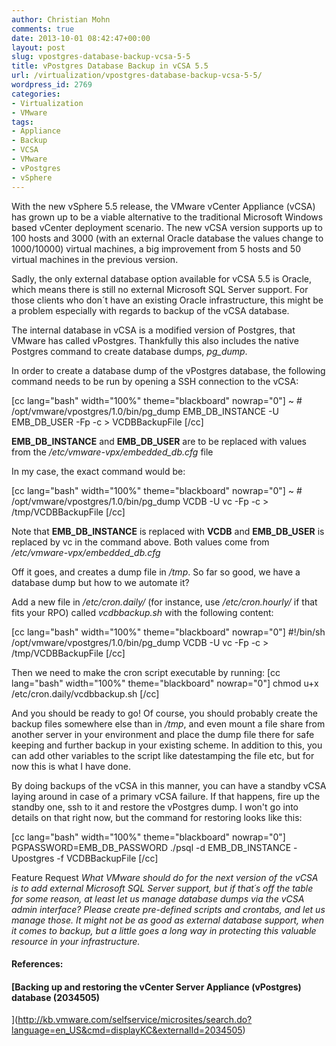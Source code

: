 ```yaml
---
author: Christian Mohn
comments: true
date: 2013-10-01 08:42:47+00:00
layout: post
slug: vpostgres-database-backup-vcsa-5-5
title: vPostgres Database Backup in vCSA 5.5
url: /virtualization/vpostgres-database-backup-vcsa-5-5/
wordpress_id: 2769
categories:
- Virtualization
- VMware
tags:
- Appliance
- Backup
- VCSA
- VMware
- vPostgres
- vSphere
---
```


With the new vSphere 5.5 release, the VMware vCenter Appliance (vCSA) has grown up to be a viable alternative to the traditional Microsoft Windows based vCenter deployment scenario. The new vCSA version supports up to 100 hosts and 3000 (with an external Oracle database the values change to 1000/10000) virtual machines, a big improvement from 5 hosts and 50 virtual machines in the previous version.

Sadly, the only external database option available for vCSA 5.5 is Oracle, which means there is still no external Microsoft SQL Server support. For those clients who don´t have an existing Oracle infrastructure, this might be a problem especially with regards to backup of the vCSA database.

The internal database in vCSA is a modified version of Postgres, that VMware has called vPostgres. Thankfully this also includes the native Postgres command to create database dumps, _pg_dump_.

In order to create a database dump of the vPostgres database, the following command needs to be run by opening a SSH connection to the vCSA:

[cc lang="bash" width="100%" theme="blackboard" nowrap="0"]
~ # /opt/vmware/vpostgres/1.0/bin/pg_dump EMB_DB_INSTANCE -U EMB_DB_USER -Fp -c > VCDBBackupFile
[/cc]

**EMB_DB_INSTANCE** and **EMB_DB_USER** are to be replaced with values from the _/etc/vmware-vpx/embedded_db.cfg_ file

In my case, the exact command would be:

[cc lang="bash" width="100%" theme="blackboard" nowrap="0"]
~ # /opt/vmware/vpostgres/1.0/bin/pg_dump VCDB -U vc -Fp -c > /tmp/VCDBBackupFile
[/cc]

Note that **EMB_DB_INSTANCE** is replaced with **VCDB** and **EMB_DB_USER** is replaced by vc in the command above. Both values come from _/etc/vmware-vpx/embedded_db.cfg_

Off it goes, and creates a dump file in _/tmp_. So far so good, we have a database dump but how to we automate it?

Add a new file in _/etc/cron.daily/_ (for instance, use _/etc/cron.hourly/_ if that fits your RPO) called _vcdbbackup.sh_ with the following content:

[cc lang="bash" width="100%" theme="blackboard" nowrap="0"]
#!/bin/sh
/opt/vmware/vpostgres/1.0/bin/pg_dump VCDB -U vc -Fp -c > /tmp/VCDBBackupFile
[/cc]

Then we need to make the cron script executable by running:
[cc lang="bash" width="100%" theme="blackboard" nowrap="0"]
chmod u+x /etc/cron.daily/vcdbbackup.sh
[/cc]

And you should be ready to go! Of course, you should probably create the backup files somewhere else than in _/tmp_, and even mount a file share from another server in your environment and place the dump file there for safe keeping and further backup in your existing scheme. In addition to this, you can add other variables to the script like datestamping the file etc, but for now this is what I have done.

By doing backups of the vCSA in this manner, you can have a standby vCSA laying around in case of a primary vCSA failure. If that happens, fire up the standby one, ssh to it and restore the vPostgres dump. I won't go into details on that right now, but the command for restoring looks like this:

[cc lang="bash" width="100%" theme="blackboard" nowrap="0"]
PGPASSWORD=EMB_DB_PASSWORD ./psql -d EMB_DB_INSTANCE -Upostgres -f VCDBBackupFile
[/cc]

Feature Request
_What VMware should do for the next version of the vCSA is to add external Microsoft SQL Server support, but if that´s off the table for some reason, at least let us manage database dumps via the vCSA admin interface? Please create pre-defined scripts and crontabs, and let us manage those. It might not be as good as external database support, when it comes to backup, but a little goes a long way in protecting this valuable resource in your infrastructure._


#### References:




#### [Backing up and restoring the vCenter Server Appliance (vPostgres) database (2034505)
](http://kb.vmware.com/selfservice/microsites/search.do?language=en_US&cmd=displayKC&externalId=2034505)
